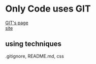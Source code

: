 # Only Code uses GIT
[GIT's page](https://github.com/kitystudio/code_only)  
[site](http://pi.local/~only)
## using techniques
.gitignore, README.md, css